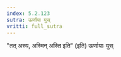 ```yaml
---
index: 5.2.123
sutra: ऊर्णाया युस्
vritti: full_sutra
---
```


"तत् अस्य, अस्मिन् अस्ति इति" (इति) ऊर्णायाः युस् 